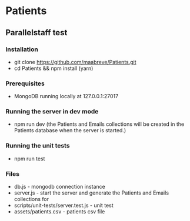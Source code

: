 # Patients
## Parallelstaff test

### Installation
- git clone https://github.com/maabreve/Patients.git
- cd Patients && npm install (yarn)

### Prerequisites
- MongoDB running locally at 127.0.0.1:27017

### Running the server in dev mode
- npm run dev (the Patients and Emails collections will be created in the Patients database when the server is started.)

### Running the unit tests
- npm run test


### Files

- db.js - mongodb connection instance
- server.js - start the server and generate the Patients and Emails collections for
- scripts/unit-tests/server.test.js - unit test
- assets/patients.csv - patients csv file